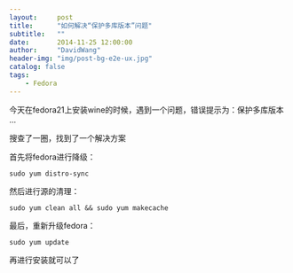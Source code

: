 ```yaml
---
layout:     post
title:      "如何解决“保护多库版本”问题"
subtitle:   ""
date:       2014-11-25 12:00:00
author:     "DavidWang"
header-img: "img/post-bg-e2e-ux.jpg"
catalog: false
tags:
    - Fedora
---
```


今天在fedora21上安装wine的时候，遇到一个问题，错误提示为：保护多库版本 ...

搜查了一圈，找到了一个解决方案

首先将fedora进行降级：

```
sudo yum distro-sync
```

然后进行源的清理：

```
sudo yum clean all && sudo yum makecache
```

最后，重新升级fedora：

```
sudo yum update
```
再进行安装就可以了
